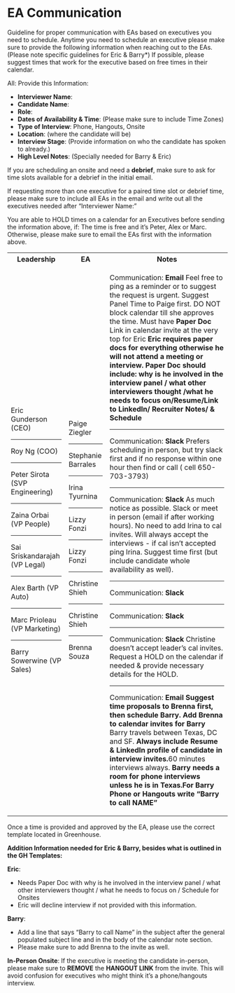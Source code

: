 # EA Communication
Guideline for proper communication with EAs based on executives you need to schedule. 
Anytime you need to schedule an executive please make sure to provide the following information when reaching out to the EAs. (Please note specific guidelines for Eric & Barry*) If possible, please suggest times that work for the executive based on free times in their calendar. 

All: Provide this Information:

  - <b>Interviewer Name</b>:
  - <b>Candidate Name</b>:
  - <b>Role</b>:
  - <b>Dates of Availability & Time</b>: (Please make sure to include Time Zones)
  - <b>Type of Interview</b>:  Phone, Hangouts, Onsite
  - <b>Location</b>: (where the candidate will be)
  - <b>Interview Stage</b>: (Provide information on who the candidate has spoken to already.)
  - <b>High Level Notes</b>: (Specially needed for Barry & Eric)

If you are scheduling an onsite and need a <b>debrief</b>, make sure to ask for time slots available for a debrief in the initial email.

If requesting more than one executive for a paired time slot or debrief time, please make sure to include all EAs in the email and write out all the executives needed after “Interviewer Name:” 

You are able to HOLD times on a calendar for an Executives before sending the information above, if: The time is free and it’s Peter, Alex or Marc. Otherwise, please make sure to email the EAs first with the information above. 

<table>
<tr>
<th><b>Leadership</b></th>
<th><b>EA</b></th>
<th><b>Notes</b></th>
</tr>
<tr>
<td>

Eric Gunderson (CEO)
_____________________________
Roy Ng (COO)
_____________________________
Peter Sirota (SVP Engineering)
_____________________________
Zaina Orbai (VP People)
_____________________________
Sai Sriskandarajah (VP Legal)
_____________________________
Alex Barth (VP Auto)
_____________________________
Marc Prioleau (VP Marketing)
_____________________________
Barry Sowerwine (VP Sales)</td>
<td>

Paige Ziegler 
_____________________________
Stephanie Barrales
_____________________________
Irina Tyurnina
_____________________________
Lizzy Fonzi
_____________________________
Lizzy Fonzi
_____________________________
Christine Shieh
_____________________________
Christine Shieh
_____________________________
Brenna Souza</td>

<td>

Communication: <b>Email</b>
Feel free to ping as a reminder or to suggest the request is urgent. Suggest Panel Time to Paige first. DO NOT block calendar till she approves the time. Must have <b>Paper Doc</b> Link in calendar invite at the very top for Eric
<b>Eric requires paper docs for everything otherwise he will not attend a meeting or interview. Paper Doc should include: why is he involved in the interview panel / what other interviewers thought /what he needs to focus on/Resume/Link to LinkedIn/ Recruiter Notes/ & Schedule </b>
_____________________________
Communication: <b>Slack</b> 
Prefers scheduling in person, but try slack first and if no response within one hour then find or call ( cell 650-703-3793)
_____________________________
Communication: <b>Slack</b> 
As much notice as possible. Slack or meet in person (email if after working hours). No need to add Irina to cal invites. Will always accept the interviews - if cal isn’t accepted ping Irina. Suggest time first (but include candidate whole availability as well).
_____________________________
Communication: <b>Slack</b> 
_____________________________
Communication: <b>Slack</b> 
_____________________________
Communication: <b>Slack</b> 
Christine doesn’t accept leader’s cal invites. Request a HOLD on the calendar if needed & provide necessary details for the HOLD.
_____________________________
Communication: <b>Email </b>
<b>Suggest time proposals to Brenna first, then schedule Barry. Add Brenna to calendar invites for Barry </b> Barry travels between Texas, DC and SF. <b>Always include Resume & LinkedIn profile of candidate in interview invites.</b>60 minutes interviews always. <b> Barry needs a room for phone interviews unless he is in Texas.For Barry Phone or Hangouts write “Barry to call NAME”</b>
</table>

Once a time is provided and approved by the EA, please use the correct template located in Greenhouse. 
    
  **Addition Information needed for Eric & Barry, besides what is outlined in the GH Templates:**
    
   <b>Eric</b>:
  - Needs Paper Doc with why is he involved in the interview panel / what other interviewers thought / what he needs to focus on / Schedule for Onsites
  - Eric will decline interview if not provided with this information. 
  
  <b>Barry</b>:
  - Add a line that says “Barry to call Name” in the subject after the general populated subject line and in the body of the calendar note section.
  - Please make sure to add Brenna to the invite as well.

**In-Person Onsite**: If the executive is meeting the candidate in-person, please make sure to **REMOVE** the **HANGOUT LINK** from the invite. This will avoid confusion for executives who might think it’s a phone/hangouts interview.
